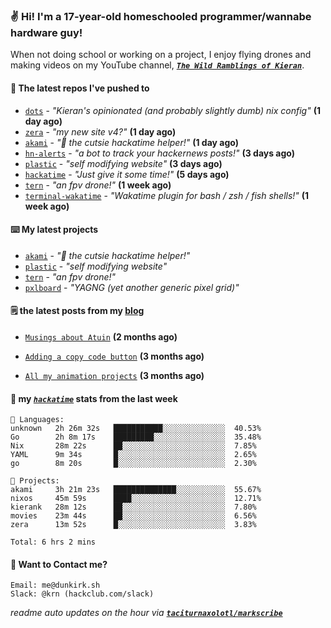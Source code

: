 ### ✌️ Hi! I'm a 17-year-old homeschooled programmer/wannabe hardware guy!

When not doing school or working on a project, I enjoy flying drones and making videos on my YouTube channel, [**_`The Wild Ramblings of Kieran`_**](https://youtube.com/@kieran.rambles).

#### 👷 The latest repos I've pushed to

- [`dots`](https://github.com/taciturnaxolotl/dots) - _"Kieran's opinionated (and probably slightly dumb) nix config"_ **(1 day ago)**
- [`zera`](https://github.com/taciturnaxolotl/zera) - _"my new site v4?"_ **(1 day ago)**
- [`akami`](https://github.com/taciturnaxolotl/akami) - _"🌷 the cutsie hackatime helper!"_ **(1 day ago)**
- [`hn-alerts`](https://github.com/taciturnaxolotl/hn-alerts) - _"a bot to track your hackernews posts!"_ **(3 days ago)**
- [`plastic`](https://github.com/taciturnaxolotl/plastic) - _"self modifying website"_ **(3 days ago)**
- [`hackatime`](https://github.com/hackclub/hackatime) - _"Just give it some time!"_ **(5 days ago)**
- [`tern`](https://github.com/taciturnaxolotl/tern) - _"an fpv drone!"_ **(1 week ago)**
- [`terminal-wakatime`](https://github.com/hackclub/terminal-wakatime) - _"Wakatime plugin for bash / zsh / fish shells!"_ **(1 week ago)**

#### ⌨️ My latest projects

- [`akami`](https://github.com/taciturnaxolotl/akami) - _"🌷 the cutsie hackatime helper!"_
- [`plastic`](https://github.com/taciturnaxolotl/plastic) - _"self modifying website"_
- [`tern`](https://github.com/taciturnaxolotl/tern) - _"an fpv drone!"_
- [`pxlboard`](https://github.com/taciturnaxolotl/pxlboard) - _"YAGNG (yet another generic pixel grid)"_

#### 🗒️ the latest posts from my [blog](https://dunkirk.sh)

- [`Musings about Atuin`](https://dunkirk.sh/blog/atuin/) **(2 months ago)**

- [`Adding a copy code button`](https://dunkirk.sh/blog/adding-a-copy-button/) **(3 months ago)**

- [`All my animation projects`](https://dunkirk.sh/blog/my-animations/) **(3 months ago)**



#### 📡 my [_`hackatime`_](https://waka.hackclub.com) stats from the last week

```text
💾 Languages:
unknown   2h 26m 32s   ███████████░░░░░░░░░░░░░░  40.53%
Go        2h 8m 17s    █████████░░░░░░░░░░░░░░░░  35.48%
Nix       28m 22s      ██░░░░░░░░░░░░░░░░░░░░░░░  7.85%
YAML      9m 34s       █░░░░░░░░░░░░░░░░░░░░░░░░  2.65%
go        8m 20s       █░░░░░░░░░░░░░░░░░░░░░░░░  2.30%

💼 Projects:
akami     3h 21m 23s   ██████████████░░░░░░░░░░░  55.67%
nixos     45m 59s      ████░░░░░░░░░░░░░░░░░░░░░  12.71%
kierank   28m 12s      ██░░░░░░░░░░░░░░░░░░░░░░░  7.80%
movies    23m 44s      ██░░░░░░░░░░░░░░░░░░░░░░░  6.56%
zera      13m 52s      █░░░░░░░░░░░░░░░░░░░░░░░░  3.83%

Total: 6 hrs 2 mins
```

#### 📮 Want to Contact me?

```text
Email: me@dunkirk.sh
Slack: @krn (hackclub.com/slack)
```

_readme auto updates on the hour via [**`taciturnaxolotl/markscribe`**](https://github.com/taciturnaxolotl/markscribe)_
